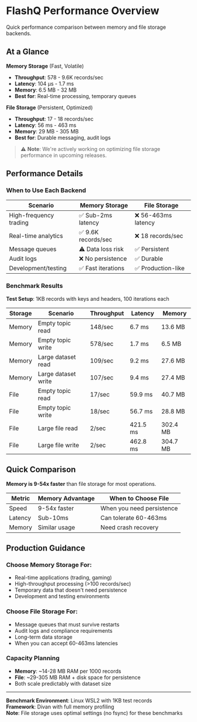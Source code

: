 # FlashQ Performance Overview

Quick performance comparison between memory and file storage backends.

## At a Glance

**Memory Storage** (Fast, Volatile)
- **Throughput**: 578 - 9.6K records/sec
- **Latency**: 104 µs - 1.7 ms 
- **Memory**: 6.5 MB - 32 MB
- **Best for**: Real-time processing, temporary queues

**File Storage** (Persistent, Optimized)
- **Throughput**: 17 - 18 records/sec  
- **Latency**: 56 ms - 463 ms
- **Memory**: 29 MB - 305 MB
- **Best for**: Durable messaging, audit logs

> ⚠️ **Note**: We're actively working on optimizing file storage performance in upcoming releases.

## Performance Details

### When to Use Each Backend

| Scenario | Memory Storage | File Storage |
|----------|----------------|--------------|
| High-frequency trading | ✅ Sub-2ms latency | ❌ 56-463ms latency |
| Real-time analytics | ✅ 9.6K records/sec | ❌ 18 records/sec |
| Message queues | ⚠️ Data loss risk | ✅ Persistent |
| Audit logs | ❌ No persistence | ✅ Durable |
| Development/testing | ✅ Fast iterations | ✅ Production-like |

### Benchmark Results

**Test Setup**: 1KB records with keys and headers, 100 iterations each

| Storage | Scenario | Throughput | Latency | Memory |
|---------|----------|------------|---------|--------|
| Memory | Empty topic read | 148/sec | 6.7 ms | 13.6 MB |
| Memory | Empty topic write | 578/sec | 1.7 ms | 6.5 MB |
| Memory | Large dataset read | 109/sec | 9.2 ms | 27.6 MB |
| Memory | Large dataset write | 107/sec | 9.4 ms | 27.4 MB |
| File | Empty topic read | 17/sec | 59.9 ms | 40.7 MB |
| File | Empty topic write | 18/sec | 56.7 ms | 28.8 MB |
| File | Large file read | 2/sec | 421.5 ms | 302.4 MB |
| File | Large file write | 2/sec | 462.8 ms | 304.7 MB |

## Quick Comparison

**Memory is 9-54x faster** than file storage for most operations.

| Metric | Memory Advantage | When to Choose File |
|--------|------------------|-------------------|
| Speed | 9-54x faster | When you need persistence |
| Latency | Sub-10ms | Can tolerate 60-463ms |
| Memory | Similar usage | Need crash recovery |

## Production Guidance

### Choose Memory Storage For:
- Real-time applications (trading, gaming)
- High-throughput processing (>100 records/sec)
- Temporary data that doesn't need persistence
- Development and testing environments

### Choose File Storage For:  
- Message queues that must survive restarts
- Audit logs and compliance requirements
- Long-term data storage
- When you can accept 60-463ms latencies

### Capacity Planning
- **Memory**: ~14-28 MB RAM per 1000 records
- **File**: ~29-305 MB RAM + disk space for persistence
- Both scale predictably with dataset size

---

**Benchmark Environment**: Linux WSL2 with 1KB test records  
**Framework**: Divan with full memory profiling  
**Note**: File storage uses optimal settings (no fsync) for these benchmarks